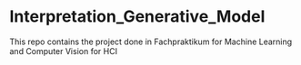 # Interpretation_Generative_Model
This repo contains the project done in Fachpraktikum for Machine Learning and Computer Vision for HCI
